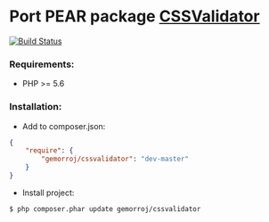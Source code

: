 # Port PEAR package [CSSValidator](http://pear.php.net/package/Services_W3C_CSSValidator)

[![Build Status](https://secure.travis-ci.org/Gemorroj/CSSValidator.png?branch=master)](https://travis-ci.org/Gemorroj/CSSValidator)

### Requirements:

- PHP >= 5.6

### Installation:

- Add to composer.json:

```json
{
    "require": {
        "gemorroj/cssvalidator": "dev-master"
    }
}
```
- Install project:

```bash
$ php composer.phar update gemorroj/cssvalidator
```
